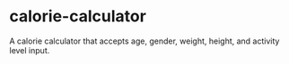 # calorie-calculator
A calorie calculator that accepts age, gender, weight, height, and activity level input.
